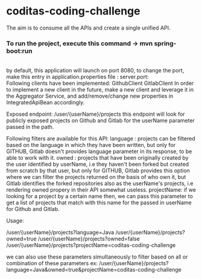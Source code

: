 # coditas-coding-challenge
The aim is to consume all the APIs and create a single unified API.
### To run the project, execute this command -> mvn spring-boot:run
<br>
by default, this application will launch on port 8080, to change the port, make this entry in application.properties file : server.port:<port_number>
<br>
Following clients have been implemented: 
GithubClient
GitlabClient
In order to implement a new client in the future, make a new client and leverage it in the Aggregator Service, and add/remove/change new properties in 
IntegratedApiBean accordingly.

Exposed endpoint: /user/{userName}/projects
this endpoint will look for publicly exposed projects on Github and Gitlab for the userName parameter passed in the path.

Following filters are available for this API:
language : projects can be filtered based on the language in which they have been written, but only for GITHUB, Gitlab doesn't provides language parameter in its response, to be able to work with it.
owned : projects that have been originally created by the user identified by userName, i.e they haven't been forked but created from scratch by that user, but only for GITHUB, Gitlab provides this option where we can filter the projects returned on the basis of who own it, but Gitlab identifies the forked repositories also as the userName's projects, i.e rendering owned propery in their API somewhat useless. 
projectName: if we looking for a project by a certain name then, we can pass this parameter to get a list of projects that match with this name for the passed in userName for Github and Gitlab. 

Usage:

/user/{userName}/projects?language=Java
/user/{userName}/projects?owned=true
/user/{userName}/projects?owned=false
/user/{userName}/projects?projectName=coditas-coding-challenge

we can also use these parameters simultaneously to filter based on all or combination of these parameters
ex:
/user/{userName}/projects?language=Java&owned=true&projectName=coditas-coding-challenge



